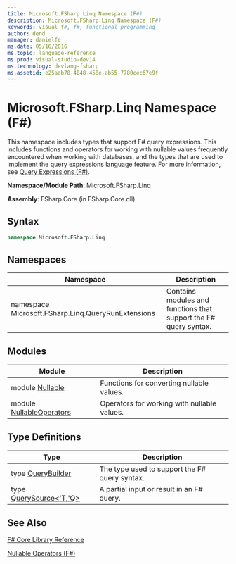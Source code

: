 ```yaml
---
title: Microsoft.FSharp.Linq Namespace (F#)
description: Microsoft.FSharp.Linq Namespace (F#)
keywords: visual f#, f#, functional programming
author: dend
manager: danielfe
ms.date: 05/16/2016
ms.topic: language-reference
ms.prod: visual-studio-dev14
ms.technology: devlang-fsharp
ms.assetid: e25aab78-4048-458e-ab55-7780cec67e9f
---
```


# Microsoft.FSharp.Linq Namespace (F#)

This namespace includes types that support F# query expressions. This includes functions and operators for working with nullable values frequently encountered when working with databases, and the types that are used to implement the query expressions language feature. For more information, see [Query Expressions &#40;F&#35;&#41;](../../language-reference/query-expressions.md).

**Namespace/Module Path**: Microsoft.FSharp.Linq

**Assembly**: FSharp.Core (in FSharp.Core.dll)


## Syntax

```fsharp
namespace Microsoft.FSharp.Linq
```

## Namespaces

|Namespace|Description|
|---------|-----------|
|namespace Microsoft.FSharp.Linq.QueryRunExtensions|Contains modules and functions that support the F# query syntax.|

## Modules

|Module|Description|
|------|-----------|
|module [Nullable](https://msdn.microsoft.com/library/e7a4ea13-28cc-462e-bc3a-33131ace976e)|Functions for converting nullable values.|
|module [NullableOperators](https://msdn.microsoft.com/library/2c3633c5-3f31-4d62-a9f8-272ad6b19007)|Operators for working with nullable values.|

## Type Definitions


|Type|Description|
|----|-----------|
|type [QueryBuilder](https://msdn.microsoft.com/library/1fb66a8e-b815-4aa3-9fab-82f671337fbc)|The type used to support the F# query syntax.|
|type [QuerySource&lt;'T,'Q&gt;](https://msdn.microsoft.com/library/873589c1-c5dc-47d9-8abf-fee7258dfb00)|A partial input or result in an F# query.|

## See Also
[F&#35; Core Library Reference](FSharp-Core-Library-Reference.md)

[Nullable Operators &#40;F&#35;&#41;](../../language-reference/symbol-and-operator-reference/nullable-operators.md)

